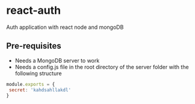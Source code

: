 # react-auth
Auth application with react node and mongoDB

## Pre-requisites
- Needs a MongoDB server to work
- Needs a config.js file in the root directory of the server folder with the following structure
 ```javascript
module.exports = {
  secret: 'kahdsahllakdl'
}
 ```
